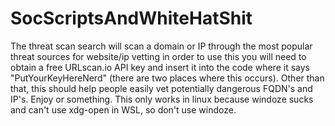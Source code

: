 # SocScriptsAndWhiteHatShit

The threat scan search will scan a domain or IP through the most popular threat sources for website/ip vetting in order to use this you will need to obtain a free URLscan.io API key and insert it into the code where it says "PutYourKeyHereNerd" (there are two places where this occurs). Other than that, this should help people easily vet potentially dangerous FQDN's and IP's. Enjoy or something. This only works in linux because windoze sucks and can't use xdg-open in WSL, so don't use windoze. 
